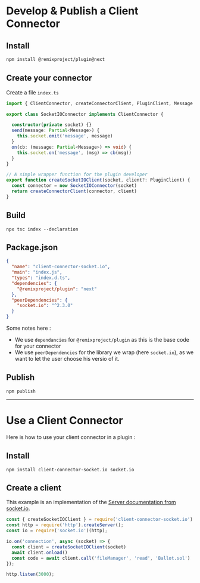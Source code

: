# Develop & Publish a Client Connector

## Install
```bash
npm install @remixproject/plugin@next
```

## Create your connector
Create a file `index.ts`

```typescript
import { ClientConnector, createConnectorClient, PluginClient, Message } from '@remixproject/plugin'

export class SocketIOConnector implements ClientConnector {

  constructor(private socket) {}
  send(message: Partial<Message>) {
    this.socket.emit('message', message)
  }
  on(cb: (message: Partial<Message>) => void) {
    this.socket.on('message', (msg) => cb(msg))
  }
}

// A simple wrapper function for the plugin developer
export function createSocketIOClient(socket, client?: PluginClient) {
  const connector = new SocketIOConnector(socket)
  return createConnectorClient(connector, client)
}
```

## Build

```
npx tsc index --declaration
```

## Package.json
```json
{
  "name": "client-connector-socket.io",
  "main": "index.js",
  "types": "index.d.ts",
  "dependencies": {
    "@remixproject/plugin": "next"
  },
  "peerDependencies": {
    "socket.io": "^2.3.0"
  }
}
```

Some notes here : 
- We use `dependancies` for `@remixproject/plugin` as this is the base code for your connector
- We use `peerDependencies` for the library we wrap (here `socket.io`), as we want to let the user choose his versio of it.

## Publish
```
npm publish
```

----

# Use a Client Connector
Here is how to use your client connector in a plugin :

## Install
```
npm install client-connector-socket.io socket.io
```

## Create a client
This example is an implementation of the [Server documentation from socket.io](https://socket.io/docs/server-api/).
```typescript
const { createSocketIOClient } = require('client-connector-socket.io')
const http = require('http').createServer();
const io = require('socket.io')(http);

io.on('connection', async (socket) => {
  const client = createSocketIOClient(socket)
  await client.onload()
  const code = await client.call('fileManager', 'read', 'Ballot.sol')
});

http.listen(3000);
```